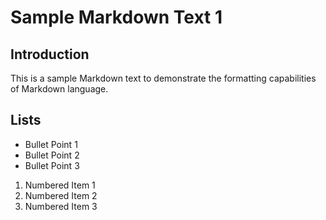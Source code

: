 # Sample Markdown Text 1

## Introduction

This is a sample Markdown text to demonstrate the formatting capabilities of Markdown language.

## Lists

- Bullet Point 1
- Bullet Point 2
- Bullet Point 3

1. Numbered Item 1
2. Numbered Item 2
3. Numbered Item 3

